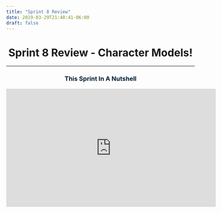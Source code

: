 ```yaml
---
title: "Sprint 8 Review"
date: 2019-03-29T21:48:41-06:00
draft: false
---
```


# <center>Sprint 8 Review - Character Models!</center>

***

### <span style="color:#012033"> <center>This Sprint In A Nutshell</center> </span>

<center><iframe width="560" height="315" src="https://www.youtube.com/embed/Z_N2owWtosQ" frameborder="0" allow="accelerometer; autoplay; encrypted-media; gyroscope; picture-in-picture" allowfullscreen></iframe></center>
